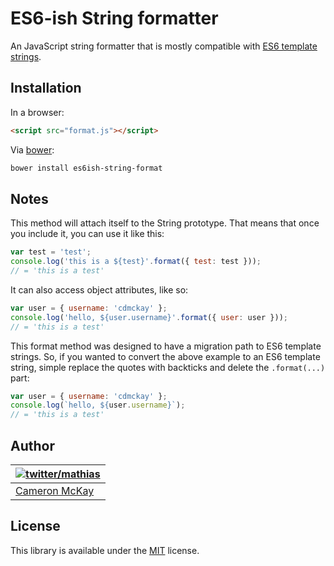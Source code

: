 # ES6-ish String formatter

An JavaScript string formatter that is mostly compatible with [ES6 template strings](https://developer.mozilla.org/en/docs/Web/JavaScript/Reference/template_strings).

## Installation

In a browser:

```html
<script src="format.js"></script>
```

Via [bower](http://bower.io/):

```bash
bower install es6ish-string-format
```

## Notes

This method will attach itself to the String prototype. That means that once you include it, you can use it like this:

```javascript
var test = 'test';
console.log('this is a ${test}'.format({ test: test }));
// = 'this is a test'
```

It can also access object attributes, like so:

```javascript
var user = { username: 'cdmckay' };
console.log('hello, ${user.username}'.format({ user: user }));
// = 'this is a test'
```

This format method was designed to have a migration path to ES6 template strings. So, if you wanted to convert
the above example to an ES6 template string, simple replace the quotes with backticks and delete the `.format(...)` part:

```javascript
var user = { username: 'cdmckay' };
console.log(`hello, ${user.username}`);
// = 'this is a test'
```

## Author

| [![twitter/mathias](https://gravatar.com/avatar/b181c028e6b51d408450e12ab68bf25c?s=70)](https://twitter.com/cdmckay "Follow @cdmckay on Twitter") |
|---|
| [Cameron McKay](https://cdmckay.org/) |

## License

This library is available under the [MIT](https://mths.be/mit) license.